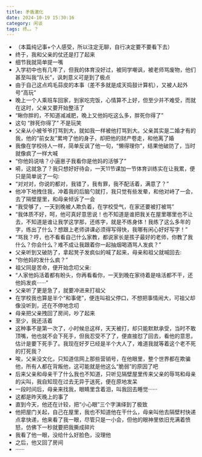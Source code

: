 ```yaml
---
title: 矛盾激化
date: 2024-10-19 15:30:16
category: 闲谈
tags: 终。。？
---
```

* （本篇纯记事+个人感受，所以注定无聊，自行决定要不要看下去）
* 终于，我和父亲的仗还是打了起来
* 细节我就简单提一嘴
* 入学初中也有几年了，但我的体育没好过，被同学嘲讽，被老师骂废物，他们甚至叫我“队长”，讽刺意义可是到了极点
* 由于自己这点鸡毛蒜皮的本事（差不多就是成天捣鼓计算机），又被人起外号“高玩”
* 晚上一个人乘班车回家，到家吃完饭，心情算不上好，但至少并不难受，而就在这时，父亲又要开始整活了
* “瞅你胖的，不知道减减肥，晚上又他妈吃这么多，胖死你得了”
* 这句 “胖死你得了” 不是玩笑
* 父亲从小被爷爷打骂到大，就如我一样被他打骂到大。父亲其实是二婚才有的我，他的“前女友”累垮了他的身子，却把他的财产卷走，和他离了婚
* 我像在学校待人一样，简单反讽了他一句，“懒得理你”，结果他破防了，当时就像疯了一样大喊
* “你他妈说啥？小逼崽子我看你是他妈的活够了”
* 嗬，这就急了？我只想好好待会，一天11节课加一节体育训练实在让我累，便只是简单说了一句:
* “对对对，你说的都对，我错了，我有罪，我不配活着，满意了？”
* 他冲下地拽住我，冲着我的后脑勺就打，我只觉有些发晕，和他对峙了一会，去了隔壁屋里，和母亲倾诉了一会
* “我受够了，一天到晚被人欺负着，在学校受气，在家还要被打被骂”
* “我体质不好，呵，他可真好意思说！也不知道是谁把我关在屋里哪里也不让去，不知道是谁让我学这学那，还练字，就是不练身体！我练了这么多年的字，练出了什么？想跟上老师讲课必须得写得快，我哪有闲心好好写字！”
* “骂我？哼，也不看看自己什么家教，都说家长是孩子最好的老师，你教了我什么？你会什么？难不成让我跟着你一起抽烟喝酒骂人发疯？”
* 父亲听到又破防了，拿起凳子发疯似的喊了起来，母亲和祖父就喊回去: 
* “你他妈的发什么疯？”
* 祖父同是苦命，便开始念叨父亲:
* “人家他妈活着都有盼头，你再看看你，一天到晚在家待着是啥活都不干，还他妈发疯······”
* 父亲听了更是急了，就要冲进来打祖父
* 在学校我也算是半个“和事佬”，便连叫祖父停口，不想把事情闹大，可祖父却像没听到，还在不停地念叨
* 母亲把父亲拽回了房间，吵了起来
* 至少，我还活着
* 这种事不是第一次了，小时候总这样，天天被打，却只能默默承受，当时不敢顶嘴，他也就不会下死手，但我忍受不了了，便直接怼了回去，看他的意思，估计是要下死手了。我现在好歹已经是半个大人了，难道我就等着这个老不死的打死我？
* 唉，父亲没文化，只知道信网上那些营销号，在他眼里，整个世界都在欺骗他，所有人都在背叛他，这可能就是他这么“脆弱”的原因了吧
* 后来父亲和母亲干了什么我也不知道，只听见隔壁屋里传来父亲的辱骂和母亲的尖叫，我自知现在过去无异于送死，便在原地发呆
* 一段时间后，母亲来找我，眼睛里含着泪，叫我回去睡觉······
* 这都是昨天晚上的事了
* 直到今天，他还在计较，把“小心眼”三个字演绎到了极致
* 他把屋门关起，自己在屋里，我也不知道他在干什么，母亲叫他去隔壁村快递点拿快递，他来看了我一眼，尽管只是一小会，但他的眼神里依旧充满着愤怒，仿佛下一秒就要把我撕成碎片
* 我看了他一眼，没给什么好脸色，没理他
* 之后，他又回了房间
* ······